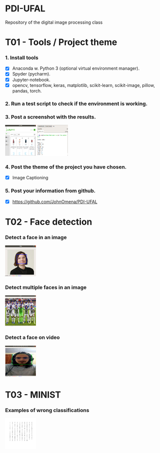 # PDI-UFAL
Repository of the digital image processing class

# T01 - Tools / Project theme

### 1. Install tools

- [x] Anaconda w. Python 3 (optional virtual environment manager).
- [x] Spyder (pycharm).
- [x] Jupyter-notebook.
- [x] opencv, tensorflow, keras, matplotlib, scikit-learn, scikit-image, pillow, pandas, torch.

### 2. Run a test script to check if the environment is working.
### 3. Post a screenshot with the results.

<img src="screenshots/ambient.png" style=" width:100px ; height:100px " />

<img src="screenshots/packages.png" style=" width:100px ; height:100px " />

### 4. Post the theme of the project you have chosen.

- [x] Image Captioning

### 5. Post your information from github.

- [x] https://github.com/JohnOmena/PDI-UFAL


# T02 - Face detection

### Detect a face in an image

<img src="screenshots/woman_face_detection.png" style=" width:100px ; height:100px " />

### Detect multiple faces in an image

<img src="screenshots/time_face_detection.png" style=" width:100px ; height:100px " />

### Detect a face on video

<img src="screenshots/video_face_detection.png" style=" width:100px ; height:100px " />

# T03 - MINIST

### Examples of wrong classifications

<img src="screenshots/digit_wrong_classification.png" style=" width:100px ; height:100px " />
